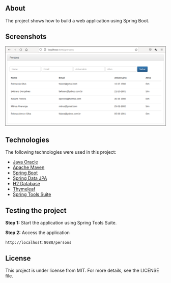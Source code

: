 ## About
The project shows how to build a web application using Spring Boot.

## Screenshots
![](webapplication.png)

## Technologies
The following technologies were used in this project:

* [Java Oracle](https://www.oracle.com/java/)
* [Apache Maven](https://maven.apache.org/)
* [Spring Boot](https://spring.io/projects/spring-boot)
* [Spring Data JPA](https://spring.io/projects/spring-data-jpa)
* [H2 Database](https://www.h2database.com/html/main.html)
* [Thymeleaf](https://www.thymeleaf.org/)
* [Spring Tools Suite](https://spring.io/tools)

## Testing the project
**Step 1:** Start the application using Spring Tools Suite.

**Step 2:** Access the application

```
http://localhost:8080/persons
```

## License
This project is under license from MIT. For more details, see the LICENSE file.
